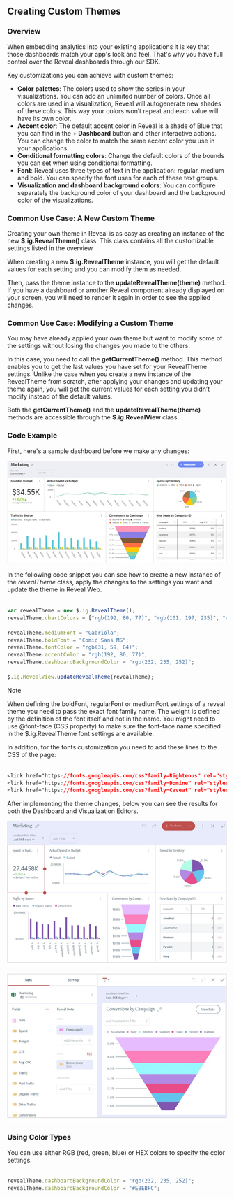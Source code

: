 ## Creating Custom Themes

### Overview

When embedding analytics into your existing applications it is key that those dashboards match your app's look and feel. That's why you have full control over the Reveal dashboards through our SDK.

Key customizations you can achieve with custom themes:

- **Color palettes**: The colors used to show the series in your visualizations. You can add an unlimited number of colors. Once all colors are used in a visualization, Reveal will autogenerate new shades of these colors. This way your colors won’t repeat and each value will have its own color.
- **Accent color**: The default accent color in Reveal is a shade of Blue that you can find in the **+ Dashboard** button and other interactive actions. You can change the color to match the same accent color you use in your applications.
- **Conditional formatting colors**: Change the default colors of the bounds you can set when using conditional formatting.
- **Font**: Reveal uses three types of text in the application: regular, medium and bold. You can specify the font uses for each of these text groups.
- **Visualization and dashboard background colors**: You can configure separately the background color of your dashboard and the background color of the visualizations.

### Common Use Case: A New Custom Theme
Creating your own theme in Reveal is as easy as creating an instance of the new __$.ig.RevealTheme()__ class. This class contains all the customizable settings listed in the overview.

When creating a new __$.ig.RevealTheme__ instance, you will get the default values for each setting and you can modify them as needed.

Then, pass the theme instance to the __updateRevealTheme(theme)__ method. If you have a dashboard or another Reveal component already displayed on your screen, you will need to render it again in order to see the applied changes.

### Common Use Case: Modifying a Custom Theme

You may have already applied your own theme but want to modify some of the settings without losing the changes you made to the others.

In this case, you need to call the __getCurrentTheme()__ method. This method enables you to get the last values you have set for your RevealTheme settings. Unlike the case when you create a new instance of the RevealTheme from scratch, after applying your changes and updating your theme again, you will get the current values for each setting you didn’t modify instead of the default values.

Both the __getCurrentTheme()__ and the __updateRevealTheme(theme)__ methods are accessible through the __$.ig.RevealView__ class.

### Code Example

First, here's a sample dashboard before we make any changes:

![Image showing a Reveal dashboard before any theme changes](images/custom-theme-sample-before.png)

In the following code snippet you can see how to create a new instance of the _revealTheme_ class, apply the changes to the settings you want and update the theme in Reveal Web.

``` js

var revealTheme = new $.ig.RevealTheme();
revealTheme.chartColors = ["rgb(192, 80, 77)", "rgb(101, 197, 235)", "rgb(232, 77, 137)"];

revealTheme.mediumFont = "Gabriola";
revealTheme.boldFont = "Comic Sans MS";
revealTheme.fontColor = "rgb(31, 59, 84)";
revealTheme.accentColor = "rgb(192, 80, 77)";
revealTheme.dashboardBackgroundColor = "rgb(232, 235, 252)";

$.ig.RevealView.updateRevealTheme(revealTheme);

```

> [!NOTE]
> When defining the boldFont, regularFont or mediumFont settings of a reveal theme you need to pass the exact font family name. The weight is defined by the definition of the font itself and not in the name. You might need to use @font-face (CSS property) to make sure the font-face name specified in the $.ig.RevealTheme font settings are available.

In addition, for the fonts customization you need to add these lines to the CSS of the page:

``` CSS

<link href="https://fonts.googleapis.com/css?family=Righteous" rel="stylesheet">
<link href="https://fonts.googleapis.com/css?family=Domine" rel="stylesheet">
<link href="https://fonts.googleapis.com/css?family=Caveat" rel="stylesheet">

```

After implementing the theme changes, below you can see the results for both the Dashboard and Visualization Editors.

![Image showing a Reveal dashboard after theme changes](images/custom-theme-sample-after-dashboard.png)

![Image showing a Reveal visualization after theme changes](images/custom-theme-sample-after-visualization.png)

### Using Color Types

You can use either RGB (red, green, blue) or HEX colors to specify the color settings.

``` js

revealTheme.dashboardBackgroundColor = "rgb(232, 235, 252)";
revealTheme.dashboardBackgroundColor = "#E8EBFC";

```
